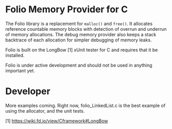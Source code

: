 # Folio Memory Provider for C

The Folio library is a replacement for `malloc()` and `free()`.  It allocates
reference countable memory blocks with detection of overrun and underrun of
memory allocations.  The debug memory provider also keeps a stack backtrace
of each allocation for simpler debugging of memory leaks.

Folio is built on the LongBow [1] xUnit tester for C and requires that it
be installed.

Folio is under active development and should not be used in anything important yet.

# Developer

More examples coming.  Right now, folio_LinkedList.c is the best
example of using the allocator, and the unit tests.

[1] https://wiki.fd.io/view/Cframework#LongBow
